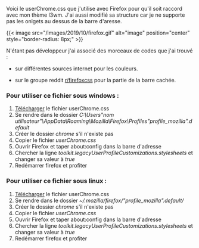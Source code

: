Voici le userChrome.css que j'utilise avec Firefox pour qu'il soit raccord avec mon thème I3wm. J'ai aussi modifié sa structure car je ne supporte pas les onlgets au dessus de la barre d'aresse.


{{< image src="/images/2019/10/firefox.gif" alt="image" position="center" style="border-radius: 8px;" >}}


N'étant pas développeur j'ai associé des morceaux de codes que j'ai trouvé :

* sur différentes sources internet pour les couleurs. 

* sur le groupe reddit [r/firefoxcss](https://www.reddit.com/r/FirefoxCSS/comments/bg4oqd/responsive_one_liner/) pour la partie de la barre cachée.

### Pour utiliser ce fichier sous windows :

1. [Télécharger](https://framagit.org/draconis/firefoxcss/-/archive/master/firefoxcss-master.zip) le fichier userChrome.css
2. Se rendre dans le dossier *C:\Users\"nom utilisateur"\AppData\Roaming\Mozilla\Firefox\Profiles\"profile_mozilla".default* 
3. Créer le dossier *chrome* s'il n'existe pas
4. Copier le fichier *userChrome.css*
5. Ouvrir Firefox et taper about:config dans la barre d'adresse
6. Chercher la ligne *toolkit.legacyUserProfileCustomizations.stylesheets* et changer sa valeur à *true*
7. Redémarrer firefox et profiter

### Pour utiliser ce fichier sous linux :

1. [Télécharger](https://framagit.org/draconis/firefoxcss/-/archive/master/firefoxcss-master.zip) le fichier userChrome.css
2. Se rendre dans le dossier *~/.mozilla/firefox/"profile_mozilla".default/* 
3. Créer le dossier *chrome* s'il n'existe pas
4. Copier le fichier *userChrome.css*
5. Ouvrir Firefox et taper about:config dans la barre d'adresse
6. Chercher la ligne *toolkit.legacyUserProfileCustomizations.stylesheets* et changer sa valeur à *true*
7. Redémarrer firefox et profiter